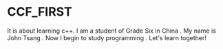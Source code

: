 # CCF_FIRST
It is about learning c++.
I am a student of Grade Six in China . My name is John Tsang . Now I begin to study programming . Let's learn together!